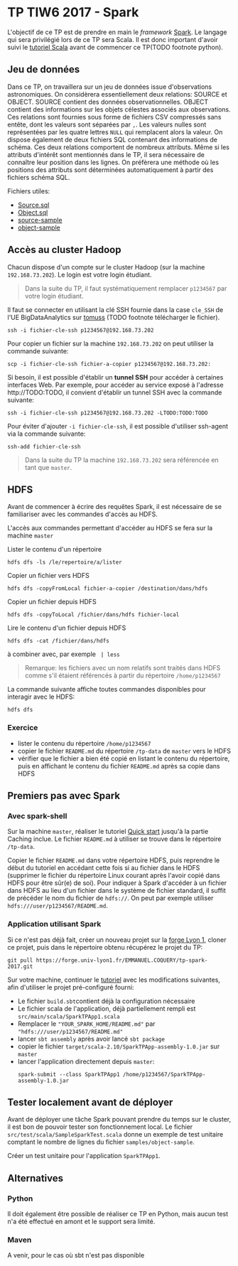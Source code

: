 # TP TIW6 2017 - Spark

L'objectif de ce TP est de prendre en main le _framework_ [Spark](http://spark.apache.org).
Le langage qui sera privilégié lors de ce TP sera Scala.
Il est donc important d'avoir suivi le [tutoriel Scala](TODO) avant de commencer ce TP(TODO footnote python).

## Jeu de données

Dans ce TP, on travaillera sur un jeu de données issue d'observations astronomiques.
On considèrera essentiellement deux relations: SOURCE et OBJECT.
SOURCE contient des données observationnelles.
OBJECT contient des informations sur les objets célestes associés aux observations.
Ces relations sont fournies sous forme de fichiers CSV compressés sans entête, dont les valeurs sont séparées par `,`. 
Les valeurs nulles sont représentées par les quatre lettres `NULL` qui remplacent alors la valeur.
On dispose également de deux fichiers SQL contenant des informations de schéma.
Ces deux relations comportent de nombreux attributs.
Même si les attributs d'intérêt sont mentionnés dans le TP, il sera nécessaire de connaître leur position dans les lignes.
On préfèrera une méthode où les positions des attributs sont déterminées automatiquement à partir des fichiers schéma SQL.

Fichiers utiles:

* [Source.sql](samples/Source.sql)
* [Object.sql](samples/Object.sql)
* [source-sample](samples/source-sample)
* [object-sample](samples/object-sample)

## Accès au cluster Hadoop

Chacun dispose d'un compte sur le cluster Hadoop (sur la machine `192.168.73.202`).
Le login est votre login étudiant.

> Dans la suite du TP, il faut systématiquement remplacer `p1234567` par votre login étudiant.

Il faut se connecter en utilisant la clé SSH fournie dans la case `cle_SSH` de l'UE BigDataAnalytics sur [tomuss](http://tomusss.univ-lyon1.fr) (TODO footnote télécharger le fichier).

```shell
ssh -i fichier-cle-ssh p1234567@192.168.73.202
```

Pour copier un fichier sur la machine `192.168.73.202` on peut utiliser la commande suivante:

```shell
scp -i fichier-cle-ssh fichier-a-copier p1234567@192.168.73.202:
```

Si besoin, il est possible d'établir un **tunnel SSH** pour accéder à certaines interfaces Web.
Par exemple, pour accéder au service exposé à l'adresse http://TODO:TODO, il convient d'établir un tunnel SSH avec la commande suivante:

```shell
ssh -i fichier-cle-ssh p1234567@192.168.73.202 -LTODO:TODO:TODO
```

Pour éviter d'ajouter `-i fichier-cle-ssh`, il est possible d'utiliser ssh-agent via la commande suivante:
```shell
ssh-add fichier-cle-ssh
```

> Dans la suite du TP la machine `192.168.73.202` sera référencée en tant que `master`.

## HDFS

Avant de commencer à écrire des requêtes Spark, il est nécessaire de se familiariser avec les commandes d'accès au HDFS.

L'accès aux commandes permettant d'accéder au HDFS se fera sur la machine `master`

Lister le contenu d'un répertoire
```shell
hdfs dfs -ls /le/repertoire/a/lister
```

Copier un fichier vers HDFS
```shell
hdfs dfs -copyFromLocal fichier-a-copier /destination/dans/hdfs
```

Copier un fichier depuis HDFS
```shell
hdfs dfs -copyToLocal /fichier/dans/hdfs fichier-local
```

Lire le contenu d'un fichier depuis HDFS
```shell
hdfs dfs -cat /fichier/dans/hdfs
```
à combiner avec, par exemple ` | less`

> Remarque: les fichiers avec un nom relatifs sont traités dans HDFS comme s'il étaient référencés à partir du répertoire `/home/p1234567`

La commande suivante affiche toutes commandes disponibles pour interagir avec le HDFS:
```shell
hdfs dfs
``` 

### Exercice

* lister le contenu du répertoire `/home/p1234567`
* copier le fichier `README.md` du répertoire `/tp-data` de `master` vers le HDFS
* vérifier que le fichier a bien été copié en listant le contenu du répertoire, puis en affichant le contenu du fichier `README.md` après sa copie dans HDFS

## Premiers pas avec Spark

### Avec spark-shell

Sur la machine `master`, réaliser le tutoriel [Quick start](http://spark.apache.org/docs/1.6.0/quick-start.html) jusqu'à la partie Caching inclue.
Le fichier `README.md` à utiliser se trouve dans le répertoire `/tp-data`.

Copier le fichier `README.md` dans votre répertoire HDFS, puis reprendre le début du tutoriel en accédant cette fois si au fichier dans le HDFS (supprimer le fichier du répertoire Linux courant après l'avoir copié dans HDFS pour être sûr(e) de soi).
Pour indiquer à Spark d'accéder à un fichier dans HDFS au lieu d'un fichier dans le système de fichier standard, il suffit de précéder le nom du fichier de `hdfs://`.
On peut par exemple utiliser `hdfs:///user/p1234567/README.md`.

### Application utilisant Spark

Si ce n'est pas déjà fait, créer un nouveau projet sur la [forge Lyon 1](https://forge.univ-lyon1.fr), cloner ce projet, puis dans le répertoire obtenu récupérez le projet du TP:
```shell
git pull https://forge.univ-lyon1.fr/EMMANUEL.COQUERY/tp-spark-2017.git
```

Sur votre machine, continuer le [tutoriel](http://spark.apache.org/docs/1.6.0/quick-start.html#self-contained-applications) avec les modifications suivantes, afin d'utiliser le projet pré-configuré fourni:

* Le fichier `build.sbt`contient déjà la configuration nécessaire
* Le fichier scala de l'application, déjà partiellement rempli est `src/main/scala/SparkTPApp1.scala`
* Remplacer le `"YOUR_SPARK_HOME/README.md"` par `"hdfs:///user/p1234567/README.md"`
* lancer `sbt assembly` après avoir lancé `sbt package`
* copier le fichier `target/scala-2.10/SparkTPApp-assembly-1.0.jar` sur `master`
* lancer l'application directement depuis `master`:
  ```shell
  spark-submit --class SparkTPApp1 /home/p1234567/SparkTPApp-assembly-1.0.jar
  ```

## Tester localement avant de déployer

Avant de déployer une tâche Spark pouvant prendre du temps sur le cluster, il est bon de pouvoir tester son fonctionnement local.
Le fichier `src/test/scala/SampleSparkTest.scala` donne un exemple de test unitaire comptant le nombre de lignes du fichier `samples/object-sample`.

Créer un test unitaire pour l'application `SparkTPApp1`.



## Alternatives

### Python

Il doit également être possible de réaliser ce TP en Python, mais aucun test n'a été effectué en amont et le support sera limité.

### Maven

A venir, pour le cas où sbt n'est pas disponible
